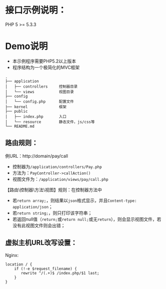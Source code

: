 
接口示例说明：
==============================
PHP 5 >= 5.3.3

Demo说明
==============================
- 本示例程序需要PHP5.2以上版本
- 程序结构为一个极简化的MVC框架
```
.
├── application
│   ├── controllers     控制器目录
│   └── views           视图目录
├── config
│   └── config.php      配置文件
├── kernel              框架
├── public  
│   ├── index.php       入口
│   └── resource        静态文件，js/css等
└── README.md
```

路由规则：
------------------------
例URL：http://domain/pay/call
- 控制器为`/application/controllers/Pay.php`
- 方法为：`PayController->callAction()`
- 视图文件为：`/application/views/pay/call.php`

【路由\控制器\方法\视图】规则：在控制器方法中
- 若`return array;`，则结果以`json`格式显示，并且`Content-type: application/json`；
- 若`return string;`，则只打印该字符串；
- 若返回null值（`return;`或`return null;`或无`return`），则会显示视图文件，若没有此视图文件则会出错；


虚拟主机URL改写设置：
-------------------------
Nginx:
```
location / {
    if (!-e $request_filename) {
       rewrite ^/(.+)$ /index.php/$1 last;
    }
}
```
